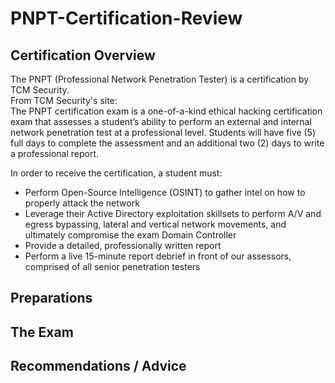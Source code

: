 # PNPT-Certification-Review
## Certification Overview
The PNPT (Professional Network Penetration Tester) is a certification by TCM Security.                                                                                                                           
From TCM Security's site:                                                                                                                                                                                        
The PNPT certification exam is a one-of-a-kind ethical hacking certification exam that assesses a student’s ability to perform an external and internal network penetration test at a professional level.  Students will have five (5) full days to complete the assessment and an additional two (2) days to write a professional report.

In order to receive the certification, a student must:
* Perform Open-Source Intelligence (OSINT) to gather intel on how to properly attack the network
* Leverage their Active Directory exploitation skillsets to perform A/V and egress bypassing, lateral and vertical network movements, and ultimately compromise the exam Domain Controller
* Provide a detailed, professionally written report
* Perform a live 15-minute report debrief in front of our assessors, comprised of all senior penetration testers
## Preparations 
## The Exam
## Recommendations / Advice
